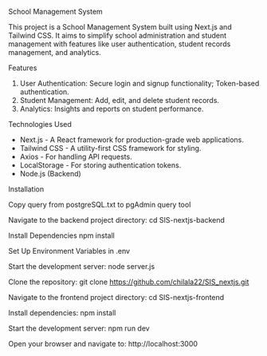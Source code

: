 School Management System

This project is a School Management System built using Next.js and Tailwind CSS. It aims to simplify school administration and student management with features like user authentication, student records management, and analytics.

Features

1. User Authentication: Secure login and signup functionality; Token-based authentication.
2. Student Management: Add, edit, and delete student records.
3. Analytics: Insights and reports on student performance.

Technologies Used

* Next.js - A React framework for production-grade web applications.
* Tailwind CSS - A utility-first CSS framework for styling.
* Axios - For handling API requests.
* LocalStorage - For storing authentication tokens.
* Node.js (Backend)

Installation

Copy query from postgreSQL.txt to pgAdmin query tool

Navigate to the backend project directory:
  cd SIS-nextjs-backend
  
Install Dependencies
   npm install

Set Up Environment Variables in .env

Start the development server:
  node server.js
  
Clone the repository:
  git clone https://github.com/chilala22/SIS_nextjs.git

Navigate to the frontend project directory:
  cd SIS-nextjs-frontend

Install dependencies:
  npm install

Start the development server:
  npm run dev

Open your browser and navigate to:
  http://localhost:3000
  
